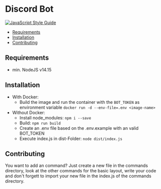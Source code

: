 # Discord Bot

[![JavaScript Style Guide](https://img.shields.io/badge/code_style-standard-brightgreen.svg)](https://standardjs.com)

- [Requirements](#requirements)
- [Installation](#installation)
- [Contributing](#contributing)

## Requirements

- min. NodeJS v14.15

## Installation

- With Docker:
  - Build the image and run the container with the `BOT_TOKEN` as environment variable `docker run -d --env-file=.env <image-name>`
- Without Docker:
  - Install node_modules: `npm i --save`
  - Build: `npm run build`
  - Create an .env file based on the .env.example with an valid BOT_TOKEN
  - Execute index.js in dist-Folder: `node dist/index.js`

## Contributing

 You want to add an command?
 Just create a new file in the commands directory, look at the other commands for the basic layout, write your code and don't forgett to import your new file in the index.js of the commands directory.
